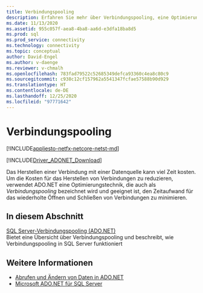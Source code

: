 ```yaml
---
title: Verbindungspooling
description: Erfahren Sie mehr über Verbindungspooling, eine Optimierungstechnik von ADO.NET zur Minimierung des Zeitaufwands für das Öffnen von Verbindungen mit Datenquellen.
ms.date: 11/13/2020
ms.assetid: 955c057f-aea8-4ba8-aa6d-e3dfa18ba8d5
ms.prod: sql
ms.prod_service: connectivity
ms.technology: connectivity
ms.topic: conceptual
author: David-Engel
ms.author: v-daenge
ms.reviewer: v-chmalh
ms.openlocfilehash: 783fad79522c52685349defca93360c4ea8c80c9
ms.sourcegitcommit: c938c12cf157962a5541347fcfae57588b90d929
ms.translationtype: HT
ms.contentlocale: de-DE
ms.lasthandoff: 12/25/2020
ms.locfileid: "97771642"
---
```

# <a name="connection-pooling"></a>Verbindungspooling

[!INCLUDE[appliesto-netfx-netcore-netst-md](../../includes/appliesto-netfx-netcore-netst-md.md)]

[!INCLUDE[Driver_ADONET_Download](../../includes/driver_adonet_download.md)]

Das Herstellen einer Verbindung mit einer Datenquelle kann viel Zeit kosten. Um die Kosten für das Herstellen von Verbindungen zu reduzieren, verwendet ADO.NET eine Optimierungstechnik, die auch als *Verbindungspooling* bezeichnet wird und geeignet ist, den Zeitaufwand für das wiederholte Öffnen und Schließen von Verbindungen zu minimieren.

## <a name="in-this-section"></a>In diesem Abschnitt  

[SQL Server-Verbindungspooling (ADO.NET)](sql-server-connection-pooling.md)  
Bietet eine Übersicht über Verbindungspooling und beschreibt, wie Verbindungspooling in SQL Server funktioniert

## <a name="see-also"></a>Weitere Informationen

- [Abrufen und Ändern von Daten in ADO.NET](retrieving-modifying-data.md)
- [Microsoft ADO.NET für SQL Server](microsoft-ado-net-sql-server.md)
